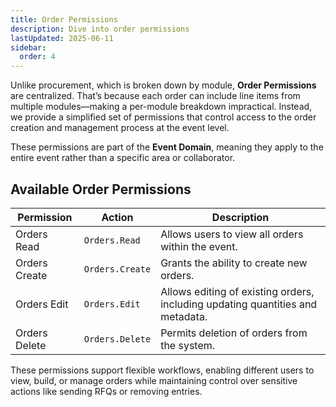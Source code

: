 ```yaml
---
title: Order Permissions
description: Dive into order permissions
lastUpdated: 2025-06-11
sidebar:
  order: 4
---
```


Unlike procurement, which is broken down by module, **Order Permissions** are centralized. That’s because each order can include line items from multiple modules—making a per-module breakdown impractical. Instead, we provide a simplified set of permissions that control access to the order creation and management process at the event level.

These permissions are part of the **Event Domain**, meaning they apply to the entire event rather than a specific area or collaborator.

## Available Order Permissions

| **Permission** | **Action**      | **Description**                                                                |
| -------------- | --------------- | ------------------------------------------------------------------------------ |
| Orders Read    | `Orders.Read`   | Allows users to view all orders within the event.                              |
| Orders Create  | `Orders.Create` | Grants the ability to create new orders.                                       |
| Orders Edit    | `Orders.Edit`   | Allows editing of existing orders, including updating quantities and metadata. |
| Orders Delete  | `Orders.Delete` | Permits deletion of orders from the system.                                    |

These permissions support flexible workflows, enabling different users to view, build, or manage orders while maintaining control over sensitive actions like sending RFQs or removing entries.
